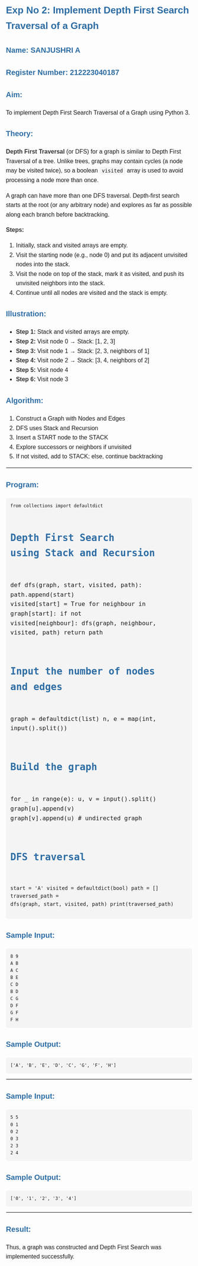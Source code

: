 <!DOCTYPE html>
<html lang="en">
<head>
  <meta charset="UTF-8">
  <title>DFS Traversal - Exp No 2</title>
  <style>
    body {
      font-family: Arial, sans-serif;
      margin: 30px;
      line-height: 1.6;
    }
    h1, h3 {
      color: #2e6da4;
    }
    h1 {
      font-size: 26px;
    }
    h3 {
      font-size: 20px;
    }
    p, ol, ul {
      font-size: 16px;
    }
    code {
      background: #f4f4f4;
      padding: 2px 6px;
      border-radius: 4px;
    }
    pre {
      background: #f4f4f4;
      padding: 12px;
      border-radius: 6px;
      overflow-x: auto;
    }
    hr {
      border: 1px solid #ddd;
    }
    strong {
      color: #333;
    }
  </style>
</head>
<body>

<h1>Exp No 2: Implement Depth First Search Traversal of a Graph</h1>
<h3>Name: SANJUSHRI A</h3>
<h3>Register Number: 212223040187</h3>

<h3>Aim:</h3>
<p>To implement Depth First Search Traversal of a Graph using Python 3.</p>

<h3>Theory:</h3>
<p><strong>Depth First Traversal</strong> (or DFS) for a graph is similar to Depth First Traversal of a tree. Unlike trees, graphs may contain cycles (a node may be visited twice), so a boolean <code>visited</code> array is used to avoid processing a node more than once.</p>

<p>A graph can have more than one DFS traversal. Depth-first search starts at the root (or any arbitrary node) and explores as far as possible along each branch before backtracking.</p>

<p><strong>Steps:</strong></p>
<ol>
  <li>Initially, stack and visited arrays are empty.</li>
  <li>Visit the starting node (e.g., node 0) and put its adjacent unvisited nodes into the stack.</li>
  <li>Visit the node on top of the stack, mark it as visited, and push its unvisited neighbors into the stack.</li>
  <li>Continue until all nodes are visited and the stack is empty.</li>
</ol>

<h3>Illustration:</h3>
<ul>
  <li><strong>Step 1:</strong> Stack and visited arrays are empty.</li>
  <li><strong>Step 2:</strong> Visit node 0 → Stack: [1, 2, 3]</li>
  <li><strong>Step 3:</strong> Visit node 1 → Stack: [2, 3, neighbors of 1]</li>
  <li><strong>Step 4:</strong> Visit node 2 → Stack: [3, 4, neighbors of 2]</li>
  <li><strong>Step 5:</strong> Visit node 4</li>
  <li><strong>Step 6:</strong> Visit node 3</li>
</ul>

<h3>Algorithm:</h3>
<ol>
  <li>Construct a Graph with Nodes and Edges</li>
  <li>DFS uses Stack and Recursion</li>
  <li>Insert a START node to the STACK</li>
  <li>Explore successors or neighbors if unvisited</li>
  <li>If not visited, add to STACK; else, continue backtracking</li>
</ol>

<hr>

<h3>Program:</h3>
<pre><code>from collections import defaultdict

# Depth First Search using Stack and Recursion
def dfs(graph, start, visited, path):
    path.append(start)
    visited[start] = True
    for neighbour in graph[start]:
        if not visited[neighbour]:
            dfs(graph, neighbour, visited, path)
    return path

# Input the number of nodes and edges
graph = defaultdict(list)
n, e = map(int, input().split())

# Build the graph
for _ in range(e):
    u, v = input().split()
    graph[u].append(v)
    graph[v].append(u)  # undirected graph

# DFS traversal
start = 'A'
visited = defaultdict(bool)
path = []
traversed_path = dfs(graph, start, visited, path)
print(traversed_path)
</code></pre>

<h3>Sample Input:</h3>
<pre><code>8 9
A B
A C
B E
C D
B D
C G
D F
G F
F H
</code></pre>

<h3>Sample Output:</h3>
<pre><code>['A', 'B', 'E', 'D', 'C', 'G', 'F', 'H']</code></pre>

<hr>

<h3>Sample Input:</h3>
<pre><code>5 5
0 1
0 2
0 3
2 3
2 4
</code></pre>

<h3>Sample Output:</h3>
<pre><code>['0', '1', '2', '3', '4']</code></pre>

<hr>

<h3>Result:</h3>
<p>Thus, a graph was constructed and Depth First Search was implemented successfully.</p>

</body>
</html>
